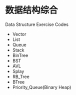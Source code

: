# 数据结构综合
Data Structure Exercise Codes
- Vector
- List
- Queue
- Stack
- BinTree
- BST
- AVL
- Splay
- RB_Tree
- BTree
- Priority_Queue(Binary Heap)
